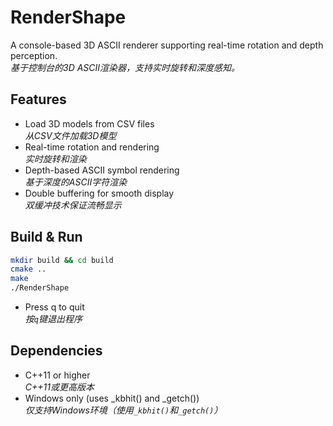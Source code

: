 # RenderShape

A console-based 3D ASCII renderer supporting real-time rotation and depth perception.  
_基于控制台的3D ASCII渲染器，支持实时旋转和深度感知。_

## Features

- Load 3D models from CSV files  
  _从CSV文件加载3D模型_
- Real-time rotation and rendering  
  _实时旋转和渲染_
- Depth-based ASCII symbol rendering  
  _基于深度的ASCII字符渲染_
- Double buffering for smooth display  
  _双缓冲技术保证流畅显示_

## Build & Run

```bash
mkdir build && cd build
cmake ..
make
./RenderShape
```

- Press q to quit  
  _按`q`键退出程序_

## Dependencies

- C++11 or higher  
  _C++11或更高版本_
- Windows only (uses _kbhit() and _getch())  
  _仅支持Windows环境（使用`_kbhit()`和`_getch()`）_